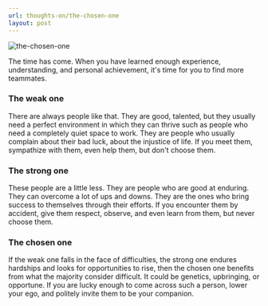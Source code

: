 ```yaml
---
url: thoughts-on/the-chosen-one
layout: post
---
```


![the-chosen-one][the-chosen-one]

The time has come. When you have learned enough experience, understanding, and personal achievement, it's time for you to find more teammates.

### The weak one

There are always people like that. They are good, talented, but they usually need a perfect environment in which they can thrive such as people who need a completely quiet space to work. They are people who usually complain about their bad luck, about the injustice of life. If you meet them, sympathize with them, even help them, but don't choose them.

### The strong one

These people are a little less. They are people who are good at enduring. They can overcome a lot of ups and downs. They are the ones who bring success to themselves through their efforts. If you encounter them by accident, give them respect, observe, and even learn from them, but never choose them.

### The chosen one

If the weak one falls in the face of difficulties, the strong one endures hardships and looks for opportunities to rise, then the chosen one benefits from what the majority consider difficult. It could be genetics, upbringing, or opportune. If you are lucky enough to come across such a person, lower your ego, and politely invite them to be your companion.

<!-- MARKDOWN LINKS & IMAGES -->

[the-chosen-one]: /assets/images/thoughts-on/the-chosen-one/the-chosen-one.jpg
